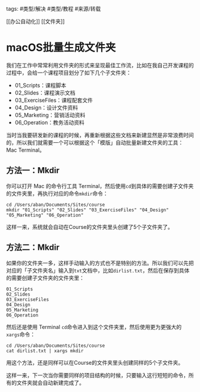 
tags: #类型/解决 #类型/教程 #来源/转载 

[[办公自动化]]
[[文件夹]]

# macOS批量生成文件夹

我们在工作中常常利用文件夹的形式来呈现最佳工作流，比如在我自己开发课程的过程中，会给一个课程项目划分了如下几个子文件夹：

-   01_Scripts：课程脚本
-   02_Slides：课程演示文档
-   03_ExerciseFiles：课程配套文件
-   04_Design：设计文件资料
-   05_Marketing：营销活动资料
-   06_Operation：教务活动资料

当时当我要研发新的课程的时候，再重新根据这些文档来新建显然是非常浪费时间的，所以我们就需要一个可以根据这个「模版」自动批量新建文件夹的工具：Mac Terminal。

## 方法一：Mkdir

你可以打开 Mac 的命令行工具 Terminal，然后使用`cd`到具体的需要创建子文件夹的文件夹里，再执行对应的命令`mkdir`命令：

```
cd /Users/aban/Documents/Sites/course
mkdir "01_Scripts" "02_Slides" "03_ExerciseFiles" "04_Design" "05_Marketing" "06_Operation"
```

这样一来，系统就会自动在Course的文件夹里头创建了5个子文件夹了。

## 方法二：Mkdir

如果你的文件夹一多，这样手动输入的方式也不是特别的方法。所以我们可以先把对应的「子文件夹名」输入到`txt`文档中，比如`dirlist.txt`，然后在保存到具体的需要创建子文件夹的文件夹里：

```
01_Scripts
02_Slides
03_ExerciseFiles
04_Design
05_Marketing
06_Operation
```

然后还是使用 Terminal `cd`命令进入到这个文件夹里，然后使用更为更强大的`xargs`命令：

```
cd /Users/aban/Documents/Sites/course
cat dirlist.txt | xargs mkdir
```

用这个方法，还是同样可以在Course的文件夹里头创建同样的5个子文件夹。

这样一来，下一次当你需要同样的项目结构的时候，只要输入这行短短的命令，所有的文件夹就会自动新建完成了。